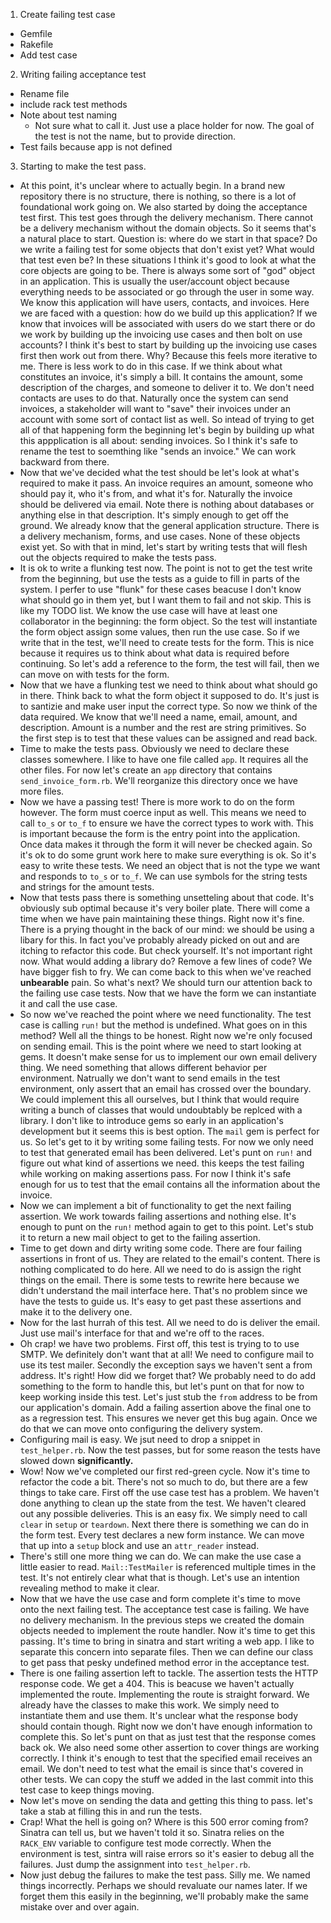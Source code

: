 1. Create failing test case
  * Gemfile
  * Rakefile
  * Add test case

2. Writing failing acceptance test
  * Rename file
  * include rack test methods
  * Note about test naming
    - Not sure what to call it. Just use a place holder for now. The
      goal of the test is not the name, but to provide direction.
  * Test fails because app is not defined

3. Starting to make the test pass.
  * At this point, it's unclear where to actually begin. In a brand
    new repository there is no structure, there is nothing, so there
    is a lot of foundational work going on. We also started by doing
    the acceptance test first. This test goes through the delivery
    mechanism. There cannot be a delivery mechanism without the domain
    objects. So it seems that's a natural place to start. Question is:
    where do we start in that space? Do we write a failing test for
    some objects that don't exist yet? What would that test even be?
    In these situations I think it's good to look at what the core
    objects are going to be. There is always some sort of "god" object
    in an application. This is usually the user/account object because
    everything needs to be associated or go through the user in some
    way. We know this application will have users, contacts, and
    invoices. Here we are faced with a question: how do we build up
    this application? If we know that invoices will be associated with
    users do we start there or do we work by building up the invoicing
    use cases and then bolt on use accounts? I think it's best to
    start by building up the invoicing use cases first then work out
    from there. Why? Because this feels more iterative to me. There is
    less work to do in this case. If we think about what constitutes
    an invoice, it's simply a bill. It contains the amount, some
    description of the charges, and someone to deliver it to. We don't
    need contacts are uses to do that. Naturally once the system can
    send invoices, a stakeholder will want to "save" their invoices
    under an account with some sort of contact list as well. So intead
    of trying to get all of that happening form the beginning let's
    begin by building up what this appplication is all about: sending
    invoices. So I think it's safe to rename the test to soemthing
    like "sends an invoice." We can work backward from there.
  * Now that we've decided what the test should be let's look at
    what's required to make it pass. An invoice requires an amount,
    someone who should pay it, who it's from, and what it's for.
    Naturally the invoice should be delivered via email. Note there is
    nothing about databases or anything else in that description. It's
    simply enough to get off the ground. We already know that the
    general application structure. There is a delivery mechanism,
    forms, and use cases. None of these objects exist yet. So with
    that in mind, let's start by writing tests that will flesh out the
    objects required to make the tests pass.
  * It is ok to write a flunking test now. The point is not to get the
    test write from the beginning, but use the tests as a guide to
    fill in parts of the system. I perfer to use "flunk" for these
    cases beacuse I don't know what should go in them yet, but I want
    them to fail and not skip. This is like my TODO list.
    We know the use case will have at least one collaborator in the
    beginning: the form object. So the test will instantiate the form
    object assign some values, then run the use case. So if we write
    that in the test, we'll need to create tests for the form. This is
    nice because it requires us to think about what data is required
    before continuing. So let's add a reference to the form, the test
    will fail, then we can move on with tests for the form.
  * Now that we have a flunking test we need to think about what
    should go in there. Think back to what the form object it supposed
    to do. It's just is to santizie and make user input the correct
    type. So now we think of the data required. We know that we'll
    need a name, email, amount, and description. Amount is a number
    and the rest are string primitives. So the first step is to test
    that these values can be assigned and read back.
  * Time to make the tests pass. Obviously we need to declare these
    classes somewhere. I like to have one file called `app`. It
    requires all the other files. For now let's create an `app`
    directory that contains `send_invoice_form.rb`. We'll reorganize
    this directory once we have more files.
  * Now we have a passing test! There is more work to do on the form
    however. The form must coerce input as well. This means we need to
    call `to_s` or `to_f` to ensure we have the correct types to work
    with. This is important because the form is the entry point into
    the application. Once data makes it through the form it will never
    be checked again. So it's ok to do some grunt work here to make
    sure everything is ok. So it's easy to write these tests. We need
    an object that is not the type we want and responds to `to_s` or
    `to_f`. We can use symbols for the string tests and strings for
    the amount tests.
  * Now that tests pass there is something unsetteling about that
    code. It's obviously sub optimal because it's very boiler plate.
    There will come a time when we have pain maintaining these things.
    Right now it's fine. There is a prying thought in the back of our
    mind: we should be using a libary for this. In fact you've
    probably already picked on out and are itching to refactor this
    code. But check yourself. It's not important right now. What would
    adding a library do? Remove a few lines of code? We have bigger
    fish to fry. We can come back to this when we've reached
    **unbearable** pain. So what's next? We should turn our attention
    back to the failing use case tests. Now that we have the form we
    can instantiate it and call the use case.
  * So now we've reached the point where we need functionality. The
    test case is calling `run!` but the method is undefined. What goes
    on in this method? Well all the things to be honest. Right now
    we're only focused on sending email. This is the point where we
    need to start looking at gems. It doesn't make sense for us to
    implement our own email delivery thing. We need something that
    allows different behavior per environment. Natrually we don't want
    to send emails in the test environment, only assert that an email
    has crossed over the boundary. We could implement this all
    ourselves, but I think that would require writing a bunch of
    classes that would undoubtably be replced with a library. I don't
    like to introduce gems so early in an application's development
    but it seems this is best option. The `mail` gem is perfect for
    us. So let's get to it by writing some failing tests. For now we
    only need to test that generated email has been delivered. Let's
    punt on `run!` and figure out what kind of assertions we need.
    this keeps the test failing while working on making assertions
    pass. For now I think it's safe enough for us to test that the
    email contains all the information about the invoice.
  * Now we can implement a bit of functionality to get the next
    failing assertion. We work towards failing assertions and nothing
    else. It's enough to punt on the `run!` method again to get to
    this point. Let's stub it to return a new mail object to get to
    the failing assertion.
  * Time to get down and dirty writing some code. There are four
    failing assertions in front of us. They are related to the email's
    content. There is nothing complicated to do here. All we need to
    do is assign the right things on the email. There is some tests to
    rewrite here because we didn't understand the mail interface here.
    That's no problem since we have the tests to guide us. It's easy
    to get past these assertions and make it to the delivery one.
  * Now for the last hurrah of this test. All we need to do is
    deliver the email. Just use mail's interface for that and we're
    off to the races.
  * Oh crap! we have two problems. First off, this test is trying to
    to use SMTP. We definitely don't want that at all! We need to
    configure mail to use its test mailer. Secondly the exception says
    we haven't sent a from address. It's right! How did we forget
    that? We probably need to do add something to the form to handle
    this, but let's punt on that for now to keep working inside this
    test. Let's just stub the `from` address to be from our
    application's domain. Add a failing assertion above the final one
    to as a regression test. This ensures we never get this bug again.
    Once we do that we can move onto configuring the delivery system.
  * Configuring mail is easy. We jsut need to drop a snippet in
    `test_helper.rb`. Now the test passes, but for some reason the
    tests have slowed down **significantly.**
  * Wow! Now we've completed our first red-green cycle. Now it's time
    to refactor the code a bit. There's not so much to do, but there
    are a few things to take care. First off the use case test has a
    problem. We haven't done anything to clean up the state from the
    test. We haven't cleared out any possible deliveries. This is an
    easy fix. We simply need to call `clear` in `setup` or `teardown`.
    Next there there is something we can do in the form test. Every
    test declares a new form instance. We can move that up into a
    `setup` block and use an `attr_reader` instead.
  * There's still one more thing we can do. We can make the use case a
    little easier to read. `Mail::TestMailer` is referenced multiple
    times in the test. It's not entirely clear what that is though.
    Let's use an intention revealing method to make it clear.
  * Now that we have the use case and form complete it's time to move
    onto the next failing test. The acceptance test case is failing.
    We have no delivery mechanism. In the previous steps we created
    the domain objects needed to implement the route handler. Now it's
    time to get this passing. It's time to bring in sinatra and start
    writing a web app. I like to separate this concern into separate
    files. Then we can define our class to get pass that pesky
    undefined method error in the acceptance test.
  * There is one failing assertion left to tackle. The assertion tests
    the HTTP response code. We get a 404. This is beacuse we haven't
    actually implemented the route. Implementing the route is straight
    forward. We already have the classes to make this work. We simply
    need to instantiate them and use them. It's unclear what the
    response body should contain though. Right now we don't have
    enough information to complete this. So let's punt on that as just
    test that the response comes back ok. We also need some other
    assertion to cover things are working correctly. I think it's
    enough to test that the specified email receives an email. We
    don't need to test what the email is since that's covered in other
    tests. We can copy the stuff we added in the last commit into this
    test case to keep things moving.
  * Now let's move on sending the data and getting this thing to pass.
    let's take a stab at filling this in and run the tests.
  * Crap! What the hell is going on? Where is this 500 error coming
    from? Sinatra can tell us, but we haven't told it so. Sinatra
    relies on the `RACK_ENV` variable to configure test mode
    correctly. When the environment is test, sintra will raise errors
    so it's easier to debug all the failures. Just dump the assignment
    into `test_helper.rb`.
  * Now just debug the failures to make the test pass. Silly me. We
    named things incorrectly. Perhaps we should revaluate our names
    later. If we forget them this easily in the beginning, we'll
    probably make the same mistake over and over again.

